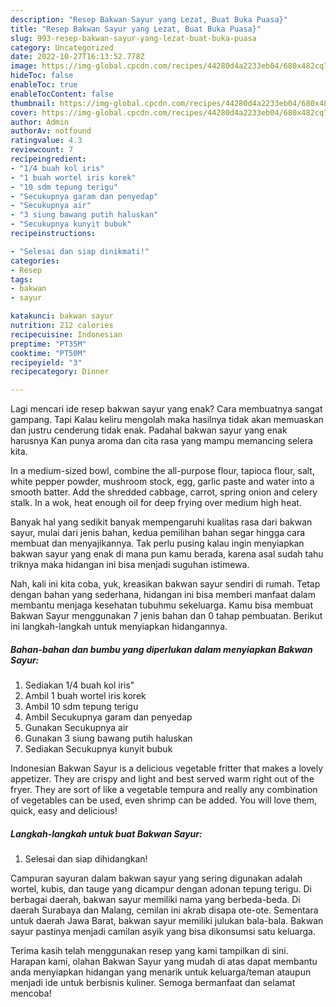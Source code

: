 ```yaml
---
description: "Resep Bakwan Sayur yang Lezat, Buat Buka Puasa}"
title: "Resep Bakwan Sayur yang Lezat, Buat Buka Puasa}"
slug: 993-resep-bakwan-sayur-yang-lezat-buat-buka-puasa
category: Uncategorized
date: 2022-10-27T16:13:52.778Z
image: https://img-global.cpcdn.com/recipes/44280d4a2233eb04/680x482cq70/bakwan-sayur-foto-resep-utama.jpg
hideToc: false
enableToc: true
enableTocContent: false
thumbnail: https://img-global.cpcdn.com/recipes/44280d4a2233eb04/680x482cq70/bakwan-sayur-foto-resep-utama.jpg
cover: https://img-global.cpcdn.com/recipes/44280d4a2233eb04/680x482cq70/bakwan-sayur-foto-resep-utama.jpg
author: Admin
authorAv: notfound
ratingvalue: 4.3
reviewcount: 7
recipeingredient:
- "1/4 buah kol iris"
- "1 buah wortel iris korek"
- "10 sdm tepung terigu"
- "Secukupnya garam dan penyedap"
- "Secukupnya air"
- "3 siung bawang putih haluskan"
- "Secukupnya kunyit bubuk"
recipeinstructions:

- "Selesai dan siap dinikmati!"
categories:
- Resep
tags:
- bakwan
- sayur

katakunci: bakwan sayur 
nutrition: 212 calories
recipecuisine: Indonesian
preptime: "PT35M"
cooktime: "PT50M"
recipeyield: "3"
recipecategory: Dinner

---
```



Lagi mencari ide resep bakwan sayur yang enak? Cara membuatnya sangat gampang. Tapi Kalau keliru mengolah maka hasilnya tidak akan memuaskan dan justru cenderung tidak enak. Padahal bakwan sayur yang enak harusnya Kan punya aroma dan cita rasa yang mampu memancing selera kita.


In a medium-sized bowl, combine the all-purpose flour, tapioca flour, salt, white pepper powder, mushroom stock, egg, garlic paste and water into a smooth batter. Add the shredded cabbage, carrot, spring onion and celery stalk. In a wok, heat enough oil for deep frying over medium high heat.

Banyak hal yang sedikit banyak mempengaruhi kualitas rasa dari bakwan sayur, mulai dari jenis bahan, kedua pemilihan bahan segar hingga cara membuat dan menyajikannya. Tak perlu pusing kalau ingin menyiapkan bakwan sayur yang enak di mana pun kamu berada, karena asal sudah tahu triknya maka hidangan ini bisa menjadi suguhan istimewa.


Nah, kali ini kita coba, yuk, kreasikan bakwan sayur sendiri di rumah. Tetap dengan bahan yang sederhana, hidangan ini bisa memberi manfaat dalam membantu menjaga kesehatan tubuhmu sekeluarga. Kamu bisa membuat Bakwan Sayur menggunakan 7 jenis bahan dan 0 tahap pembuatan. Berikut ini langkah-langkah untuk menyiapkan hidangannya.

<!--inarticleads1-->

##### Bahan-bahan dan bumbu yang diperlukan dalam menyiapkan Bakwan Sayur:

1. Sediakan 1/4 buah kol iris&#34;
1. Ambil 1 buah wortel iris korek
1. Ambil 10 sdm tepung terigu
1. Ambil Secukupnya garam dan penyedap
1. Gunakan Secukupnya air
1. Gunakan 3 siung bawang putih haluskan
1. Sediakan Secukupnya kunyit bubuk


Indonesian Bakwan Sayur is a delicious vegetable fritter that makes a lovely appetizer. They are crispy and light and best served warm right out of the fryer. They are sort of like a vegetable tempura and really any combination of vegetables can be used, even shrimp can be added. You will love them, quick, easy and delicious! 

<!--inarticleads2-->

##### Langkah-langkah untuk buat Bakwan Sayur:


1. Selesai dan siap dihidangkan!

Campuran sayuran dalam bakwan sayur yang sering digunakan adalah wortel, kubis, dan tauge yang dicampur dengan adonan tepung terigu. Di berbagai daerah, bakwan sayur memiliki nama yang berbeda-beda. Di daerah Surabaya dan Malang, cemilan ini akrab disapa ote-ote. Sementara untuk daerah Jawa Barat, bakwan sayur memiliki julukan bala-bala. Bakwan sayur pastinya menjadi camilan asyik yang bisa dikonsumsi satu keluarga. 

Terima kasih telah menggunakan resep yang kami tampilkan di sini. Harapan kami, olahan Bakwan Sayur yang mudah di atas dapat membantu anda menyiapkan hidangan yang menarik untuk keluarga/teman ataupun menjadi ide untuk berbisnis kuliner. Semoga bermanfaat dan selamat mencoba!

